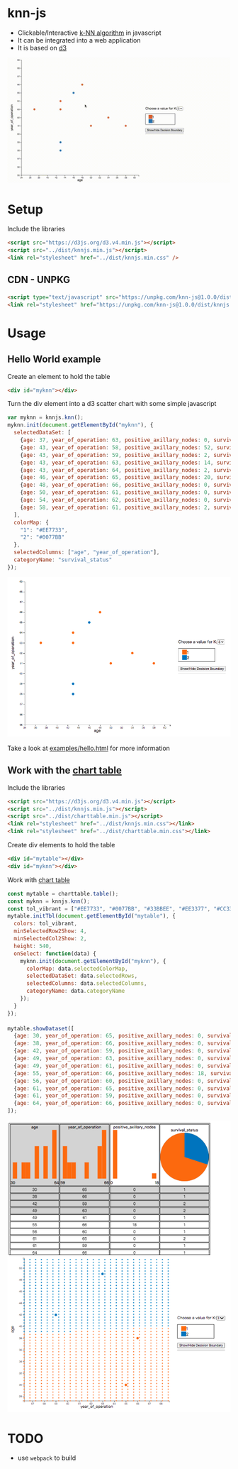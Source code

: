 # knn-js
* Clickable/Interactive [k-NN algorithm](https://en.wikipedia.org/wiki/K-nearest_neighbors_algorithm) in javascript 
* It can be integrated into a web application
* It is based on [d3](https://d3js.org/)

![demo](imgs/knnez.gif)

# Setup

Include the libraries

```html
<script src="https://d3js.org/d3.v4.min.js"></script>
<script src="../dist/knnjs.min.js"></script>
<link rel="stylesheet" href="../dist/knnjs.min.css" />
```

## CDN - UNPKG
```html
<script type="text/javascript" src="https://unpkg.com/knn-js@1.0.0/dist/knnjs.min.js"></script>
<link rel="stylesheet" href="https://unpkg.com/knn-js@1.0.0/dist/knnjs.min.css" />  
```

# Usage
## Hello World example
Create an element to hold the table

```html
<div id="myknn"></div>
```

Turn the div element into a d3 scatter chart with some simple javascript

```javascript
var myknn = knnjs.knn();
myknn.init(document.getElementById("myknn"), {
  selectedDataSet: [
    {age: 37, year_of_operation: 63, positive_axillary_nodes: 0, survival_status: 1},
    {age: 43, year_of_operation: 58, positive_axillary_nodes: 52, survival_status: 2},
    {age: 43, year_of_operation: 59, positive_axillary_nodes: 2, survival_status: 2},
    {age: 43, year_of_operation: 63, positive_axillary_nodes: 14, survival_status: 1},
    {age: 43, year_of_operation: 64, positive_axillary_nodes: 2, survival_status: 1},
    {age: 46, year_of_operation: 65, positive_axillary_nodes: 20, survival_status: 2},
    {age: 48, year_of_operation: 66, positive_axillary_nodes: 0, survival_status: 1},
    {age: 50, year_of_operation: 61, positive_axillary_nodes: 0, survival_status: 1},
    {age: 54, year_of_operation: 62, positive_axillary_nodes: 0, survival_status: 1},
    {age: 58, year_of_operation: 61, positive_axillary_nodes: 2, survival_status: 1}
  ], 
  colorMap: {
    "1": "#EE7733",
    "2": "#0077BB"
  },
  selectedColumns: ["age", "year_of_operation"], 
  categoryName: "survival_status"
});
```

![hello](imgs/hello.png)

Take a look at [examples/hello.html](https://github.com/study-ml/knn-js/blob/main/examples/hello.html) for more information

## Work with the [chart table](https://github.com/study-ml/chart-table)

Include the libraries

```html
<script src="https://d3js.org/d3.v4.min.js"></script>
<script src="../dist/knnjs.min.js"></script>
<script src="../dist/charttable.min.js"></script>
<link rel="stylesheet" href="../dist/knnjs.min.css"></link>
<link rel="stylesheet" href="../dist/charttable.min.css"></link>
```

Create div elements to hold the table

```html
<div id="mytable"></div>
<div id="myknn"></div>
```

Work with [chart table](https://github.com/study-ml/chart-table)

```javascript
const mytable = charttable.table();
const myknn = knnjs.knn();
const tol_vibrant = ["#EE7733", "#0077BB", "#33BBEE", "#EE3377", "#CC3311", "#009988"];
mytable.initTbl(document.getElementById("mytable"), {
  colors: tol_vibrant,
  minSelectedRow2Show: 4,
  minSelectedCol2Show: 2,
  height: 540,
  onSelect: function(data) {
    myknn.init(document.getElementById("myknn"), {
      colorMap: data.selectedColorMap,
      selectedDataSet: data.selectedRows, 
      selectedColumns: data.selectedColumns, 
      categoryName: data.categoryName
    });
  }
});

mytable.showDataset([
  {age: 30, year_of_operation: 65, positive_axillary_nodes: 0, survival_status: 1},
  {age: 38, year_of_operation: 66, positive_axillary_nodes: 0, survival_status: 1},
  {age: 42, year_of_operation: 59, positive_axillary_nodes: 0, survival_status: 2},
  {age: 49, year_of_operation: 63, positive_axillary_nodes: 0, survival_status: 2},
  {age: 49, year_of_operation: 61, positive_axillary_nodes: 0, survival_status: 1},
  {age: 55, year_of_operation: 66, positive_axillary_nodes: 18, survival_status: 1},
  {age: 56, year_of_operation: 60, positive_axillary_nodes: 0, survival_status: 1},
  {age: 61, year_of_operation: 65, positive_axillary_nodes: 0, survival_status: 2},
  {age: 61, year_of_operation: 59, positive_axillary_nodes: 0, survival_status: 1},
  {age: 64, year_of_operation: 66, positive_axillary_nodes: 0, survival_status: 1}
]);
```

![charttable](imgs/charttable.png)

# TODO
* use `webpack` to build
